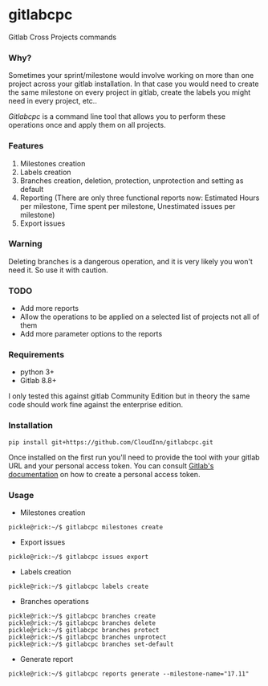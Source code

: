 # gitlabcpc
Gitlab Cross Projects commands


### Why?
Sometimes your sprint/milestone would involve working on more than one project across your gitlab installation. 
In that case you would need to create the same milestone on every project in gitlab, create the labels you might need
in every project, etc..

*Gitlabcpc* is a command line tool that allows you to perform these operations once and apply them on all projects.

### Features

1. Milestones creation
2. Labels creation
3. Branches creation, deletion, protection, unprotection and setting as default
4. Reporting (There are only three functional reports now: Estimated Hours per milestone, Time spent per milestone, Unestimated issues per milestone)
5. Export issues


### Warning

Deleting branches is a dangerous operation, and it is very likely you won't need it. So use it with caution.

### TODO

* Add more reports
* Allow the operations to be applied on a selected list of projects not all of them
* Add more parameter options to the reports 

### Requirements

* python 3+
* Gitlab 8.8+

I only tested this against gitlab Community Edition but in theory 
the same code should work fine against the enterprise edition.

### Installation

```
pip install git+https://github.com/CloudInn/gitlabcpc.git
```

Once installed on the first run you'll need to provide the tool with your gitlab URL and your personal access token.
You can consult [Gitlab's documentation](https://docs.gitlab.com/ee/user/profile/personal_access_tokens.html) on how to 
create a personal access token.

### Usage


* Milestones creation
```
pickle@rick:~/$ gitlabcpc milestones create
```

* Export issues
```
pickle@rick:~/$ gitlabcpc issues export
```

* Labels creation
```
pickle@rick:~/$ gitlabcpc labels create
```

* Branches operations
```
pickle@rick:~/$ gitlabcpc branches create
pickle@rick:~/$ gitlabcpc branches delete
pickle@rick:~/$ gitlabcpc branches protect
pickle@rick:~/$ gitlabcpc branches unprotect
pickle@rick:~/$ gitlabcpc branches set-default
```

* Generate report
```
pickle@rick:~/$ gitlabcpc reports generate --milestone-name="17.11"
```
